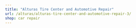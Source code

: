 ```yaml
---
title: "Alturas Tire Center and Automotive Repair"
url: /alturas/alturas-tire-center-and-automotive-repair-3/
shop: car repair
---
```

